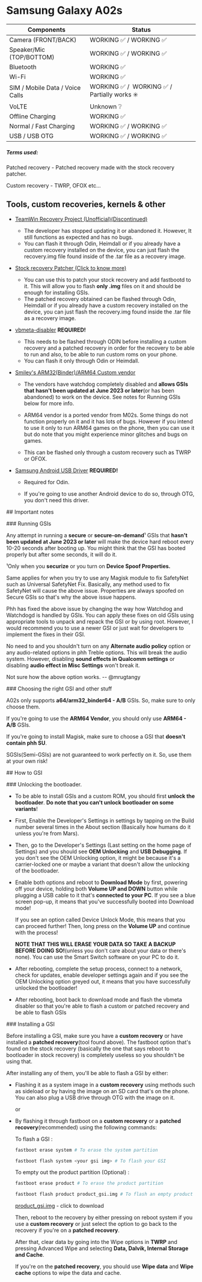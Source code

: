 # Samsung Galaxy A02s

| Components | Status |
| --- | --- |
| Camera (FRONT/BACK) | WORKING ✅ / WORKING ✅ |
| Speaker/Mic (TOP/BOTTOM) | WORKING ✅ / WORKING ✅ |
| Bluetooth | WORKING ✅ |
| Wi-Fi | WORKING ✅ |
| SIM / Mobile Data / Voice Calls | WORKING ✅ /  WORKING ✅ / Partially works ✳️ |
| VoLTE | Unknown ❔ |
| Offline Charging | WORKING ✅ |
| Normal / Fast Charging | WORKING ✅ / WORKING ✅ |
| USB / USB OTG | WORKING ✅ / WORKING ✅ |

##### Terms used:

Patched recovery - Patched recovery made with the stock recovery patcher.

Custom recovery - TWRP, OFOX etc...

## Tools, custom recoveries, kernels & other

- [TeamWin Recovery Project (Unofficial)(Discontinued)](https://t.me/galaxy_a02s/13051)
  
  - The developer has stopped updating it or abandoned it. However, It still functions as expected and has no bugs.
  - You can flash it through Odin, Heimdall or if you already have a custom recovery installed on the device, you can just flash the recovery.img file found inside of the .tar file as a recovery image.
- [Stock recovery Patcher (Click to know more)](https://github.com/engineer4t/fastboot-patcher)
  
  - You can use this to patch your stock recovery and add fastbootd to it. This will allow you to flash **only .img** files on it and should be enough for installing GSIs.
  - The patched recovery obtained can be flashed through Odin, Heimdall or if you already have a custom recovery installed on the device, you can just flash the recovery.img found inside the .tar file as a recovery image.
- [vbmeta-disabler](https://t.me/galaxy_a02s/13058) ****REQUIRED!****
  
  - This needs to be flashed through ODIN before installing a custom recovery and a patched recovery in order for the recovery to be able to run and also, to be able to run custom roms on your phone.
  - You can flash it only through Odin or Heimdall.
- [Smiley's ARM32(Binder)/ARM64 Custom vendor](https://t.me/samsung_galaxy_m01_a01_m11_a11)
  
  - The vendors have watchdog completely disabled and **allows GSIs that hasn't been updated at June 2023 or later**(or has been abandoned) to work on the device. See notes for Running GSIs below for more info.
    
  - ARM64 vendor is a ported vendor from M02s. Some things do not function properly on it and it has lots of bugs. However if you intend to use it only to run ARM64 games on the phone, then you can use it but do note that you might experience minor glitches and bugs on games.
    
  - This can be flashed only through a custom recovery such as TWRP or OFOX.
    
- [Samsung Android USB Driver](https://developer.samsung.com/android-usb-driver) **REQUIRED!**
  
  - Required for Odin.
    
  - If you're going to use another Android device to do so, through OTG, you don't need this driver.
    

## Important notes

### Running GSIs

Any attempt in running a **secure** or **secure-on-demand**¹ GSIs that **hasn't been updated at June 2023 or later** will make the device hard reboot every 10-20 seconds after booting up. You might think that the GSI has booted properly but after some seconds, it will do it.

¹Only when you **securize** or you turn on **Device Spoof Properties.**

Same applies for when you try to use any Magisk module to fix SafetyNet such as Universal SafetyNet Fix. Basically, any method used to fix SafetyNet will cause the above issue. Properties are always spoofed on Secure GSIs so that's why the above issue happens.

Phh has fixed the above issue by changing the way how Watchdog and Watchdogd is handled by GSIs. You can apply these fixes on old GSIs using appropriate tools to unpack and repack the GSI or by using root. However, I would recommend you to use a newer GSI or just wait for developers to implement the fixes in their GSI.

No need to and you shouldn't turn on any **Alternate audio policy** option or any audio-related options in phh Treble options. This will break the audio system. However, disabling **sound effects in Qualcomm settings** or disabling **audio effect in Misc Settings** won't break it.

Not sure how the above option works. -- @mrugtangy

### Choosing the right GSI and other stuff

A02s only supports **a64/arm32_binder64 - A/B** GSIs. So, make sure to only choose them.

If you're going to use the **ARM64 Vendor**, you should only use **ARM64 - A/B** GSIs.

If you're going to install Magisk, make sure to choose a GSI that **doesn't contain phh SU**.

SGSIs(Semi-GSIs) are not guaranteed to work perfectly on it. So, use them at your own risk!

## How to GSI

### Unlocking the bootloader.

- To be able to install GSIs and a custom ROM, you should first **unlock the bootloader**. **Do note that you can't unlock bootloader on some variants**!
  
- First, Enable the Developer's Settings in settings by tapping on the Build number several times in the About section (Basically how humans do it unless you're from Mars).
  
- Then, go to the Developer's Settings (Last setting on the home page of Settings) and you should see **OEM Unlocking** and **USB Debugging**. If you don't see the OEM Unlocking option, it might be because it's a carrier-locked one or maybe a variant that doesn't allow the unlocking of the bootloader.
  
- Enable both options and reboot to **Download Mode** by first, powering off your device, holding both **Volume UP and DOWN** button while plugging a USB cable to it that's **connected to your PC**. If you see a blue screen pop-up, it means that you've successfully booted into Download mode!
  
  If you see an option called Device Unlock Mode, this means that you can proceed further! Then, long press on the **Volume UP** and continue with the process!
  
  **NOTE THAT THIS WILL ERASE YOUR DATA SO TAKE A BACKUP BEFORE DOING SO!**(unless you don't care about your data or there's none). You can use the Smart Switch software on your PC to do it.
  
- After rebooting, complete the setup process, connect to a network, check for updates, enable developer settings again and if you see the OEM Unlocking option greyed out, it means that you have successfully unlocked the bootloader!
  
- After rebooting, boot back to download mode and flash the vbmeta disabler so that you're able to flash a custom or patched recovery and be able to flash GSIs
  

### Installing a GSI

Before installing a GSI, make sure you have a **custom recovery** or have installed a **patched recovery**(tool found above). The fastboot option that's found on the stock recovery (basically the one that says reboot to bootloader in stock recovery) is completely useless so you shouldn't be using that.

After installing any of them, you'll be able to flash a GSI by either:

- Flashing it as a system image in a **custom recovery** using methods such as sideload or by having the image on an SD card that's on the phone. You can also plug a USB drive through OTG with the image on it.
  
  or
  
- By flashing it through fastboot on a **custom recovery** or a **patched recovery**(recommended) using the following commands:
  
  To flash a GSI :
  
  ```bash
  fastboot erase system # To erase the system partition
  ```
  
  ```bash
  fastboot flash system <your gsi img> # To flash your GSI
  ```
  
  To empty out the product partition (Optional) :
  
  ```bash
  fastboot erase product # To erase the product partition
  ```
  
  ```bash
  fastboot flash product product_gsi.img # To flash an empty product image
  ```
  
  [product_gsi.img](https://forum.xda-developers.com/attachments/product_gsi-img.5371179/) - click to download
  
  Then, reboot to the recovery by either pressing on reboot system if you use a **custom recovery** or just select the option to go back to the recovery if you're on a **patched recovery**.
  
  After that, clear data by going into the Wipe options in **TWRP** and pressing Advanced Wipe and selecting **Data, Dalvik, Internal Storage and Cache**.
  
  If you're on the **patched recovery**, you should use **Wipe data** and **Wipe cache** options to wipe the data and cache.